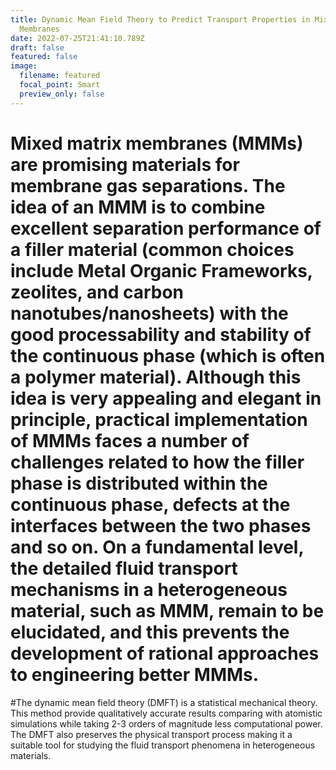 ```yaml
---
title: Dynamic Mean Field Theory to Predict Transport Properties in Mixed-Matrix
  Membranes
date: 2022-07-25T21:41:10.789Z
draft: false
featured: false
image:
  filename: featured
  focal_point: Smart
  preview_only: false
---
```

###
# Mixed matrix membranes (MMMs) are promising materials for membrane gas separations. The idea of an MMM is to combine excellent separation performance of a filler material (common choices include Metal Organic Frameworks, zeolites, and carbon nanotubes/nanosheets) with the good processability and stability of the continuous phase (which is often a polymer material). Although this idea is very appealing and elegant in principle, practical implementation of MMMs faces a number of challenges related to how the filler phase is distributed within the continuous phase, defects at the interfaces between the two phases and so on. On a fundamental level, the detailed fluid transport mechanisms in a heterogeneous material, such as MMM, remain to be elucidated, and this prevents the development of rational approaches to engineering better MMMs.   
#The dynamic mean field theory (DMFT) is a statistical mechanical theory. This method provide qualitatively accurate results comparing with atomistic simulations while taking 2-3 orders of magnitude less computational power. The DMFT also preserves the physical transport process making it a suitable tool for studying the fluid transport phenomena in heterogeneous materials. 
###
